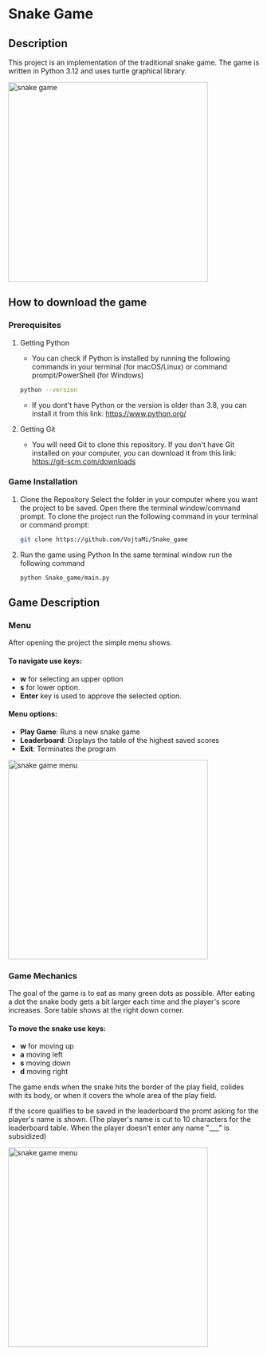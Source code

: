 # Snake Game

## Description

This project is an implementation of the traditional snake game. 
The game is written in Python 3.12 and uses turtle graphical library.


 <img src="https://github.com/VojtaMi/Snake_game/assets/146477483/d8eb0462-b13d-439d-8362-b79de1d56c8e" alt="snake game" width="400">

## How to download the game
### Prerequisites
1. Getting Python
   - You can check if Python is installed by running the following commands in your terminal (for macOS/Linux) or command prompt/PowerShell (for Windows)
   ```sh
   python --version
   ```
   - If you dont't have Python or the version is older than 3.8, you can install it from this link:   <a href="https://www.python.org/"> https://www.python.org/</a>

2. Getting Git
   - You will need Git to clone this repository. If you don't have Git installed on your computer,
     you can download it from this link: <a href="https://git-scm.com/downloads">https://git-scm.com/downloads</a>
### Game Installation
1. Clone the Repository
   Select the folder in your computer where you want the project to be saved.
   Open there the terminal window/command prompt.
   To clone the project run the following command in your terminal or command prompt:
   ```sh
   git clone https://github.com/VojtaMi/Snake_game
   ```
2. Run the game using Python
   In the same terminal window run the following command
     ```sh
   python Snake_game/main.py
   ```

## Game Description

### Menu
After opening the project the simple menu shows. 

#### To navigate use keys:
- **w** for selecting an upper option
- **s** for lower option. 
- **Enter** key is used to approve the selected option.

#### Menu options:
- **Play Game**: Runs a new snake game
- **Leaderboard**: Displays the table of the highest saved scores
- **Exit**: Terminates the program

<img src="https://github.com/VojtaMi/Snake_game/assets/146477483/1bf5fbb5-067a-4084-a3a7-128f1cc1a80a" alt="snake game menu" width="400">

### Game Mechanics
The goal of the game is to eat as many green dots as possible. 
After eating a dot the snake body gets a bit larger each time and the player's score increases. 
Sore table shows at the right down corner. 

#### To move the snake use keys:
- **w** for moving up
- **a** moving left
- **s** moving down
- **d** moving right

The game ends when the snake hits the border of the play field, colides with its body, or when it covers the whole area of the play field.

If the score qualifies to be saved in the leaderboard the promt asking for the player's name is shown. 
(The player's name is cut to 10 characters for the leaderboard table. When the player doesn't enter any name "___" is subsidized)

<img src="https://github.com/VojtaMi/Snake_game/assets/146477483/4912366e-cad0-4512-babb-b6cfc8345271" alt="snake game menu" width="400">







   
 

   
    
  
   
